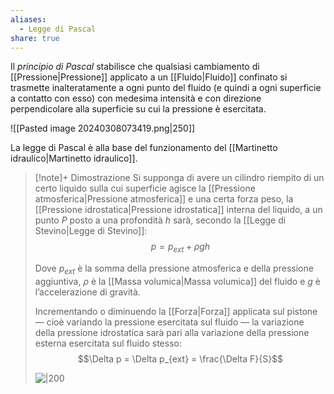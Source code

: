 ```yaml
---
aliases:
  - Legge di Pascal
share: true
---
```

Il *principio di Pascal* stabilisce che qualsiasi cambiamento di [[Pressione|Pressione]] applicato a un [[Fluido|Fluido]] confinato si trasmette inalteratamente a ogni punto del fluido (e quindi a ogni superficie a contatto con esso) con medesima intensità e con direzione perpendicolare alla superficie su cui la pressione è esercitata.

![[Pasted image 20240308073419.png|250]]

La legge di Pascal è alla base del funzionamento del [[Martinetto idraulico|Martinetto idraulico]].


> [!note]+ Dimostrazione
> Si supponga di avere un cilindro riempito di un certo liquido sulla cui superficie agisce la [[Pressione atmosferica|Pressione atmosferica]] e una certa forza peso, la [[Pressione idrostatica|Pressione idrostatica]] interna del liquido, a un punto $P$ posto a una profondità $h$ sarà, secondo la [[Legge di Stevino|Legge di Stevino]]:
> $$p = p_{ext} + \rho gh$$
> 
> Dove $p_{ext}$ è la somma della pressione atmosferica e della pressione aggiuntiva, $\rho$ è la [[Massa volumica|Massa volumica]] del fluido e $g$ è l’accelerazione di gravità.
> 
> Incrementando o diminuendo la [[Forza|Forza]] applicata sul pistone — cioè variando la pressione esercitata sul fluido — la variazione della pressione idrostatica sarà pari alla variazione della pressione esterna esercitata sul fluido stesso:
> $$\Delta p = \Delta p_{ext} = \frac{\Delta F}{S}$$
> 
> ![|200](8bfd3afdea934528390baac33eb1d50b_MD5%201.png)
